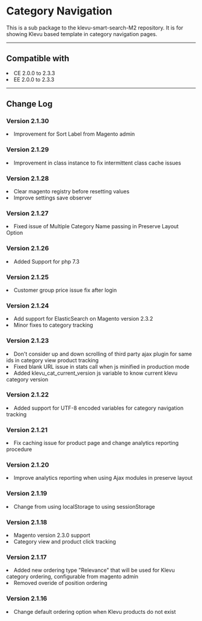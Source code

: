 # Category Navigation
This is a sub package to the klevu-smart-search-M2 repository. It is for
showing Klevu based template in category navigation pages.

<hr />
<h2>Compatible with</h2>
<li>CE 2.0.0 to 2.3.3</li>
<li>EE 2.0.0 to 2.3.3</li>

<hr />
<h2>Change Log</h2>
<h3>Version 2.1.30</h3>
<li>Improvement for Sort Label from Magento admin</li>

<h3>Version 2.1.29</h3>
<li>Improvement in class instance to fix intermittent class cache issues</li>

<h3>Version 2.1.28</h3>
<li>Clear magento registry before resetting values</li>
<li>Improve settings save observer</li>

<h3>Version 2.1.27</h3>
<li> Fixed issue of Multiple Category Name passing in Preserve Layout Option</li>

<h3>Version 2.1.26</h3>
<li>Added Support for php 7.3</li>

<h3>Version 2.1.25</h3>
<li>Customer group price issue fix after login</li>

<h3>Version 2.1.24</h3>
<li>Add support for ElasticSearch on Magento version 2.3.2</li>
<li>Minor fixes to category tracking</li>

<h3>Version 2.1.23</h3>
<li>Don't consider up and down scrolling of third party ajax plugin for same ids in category view product tracking</li>
<li>Fixed blank URL issue in stats call when js minified in production mode</li>
<li>Added klevu_cat_current_version js variable to know current klevu category version</li>

<h3>Version 2.1.22</h3>
<li>Added support for UTF-8 encoded variables for category navigation tracking</li>

<h3>Version 2.1.21</h3>
<li>Fix caching issue for product page and change analytics reporting procedure</li>

<h3>Version 2.1.20</h3>
<li>Improve analytics reporting when using Ajax modules in preserve layout</li>

<h3>Version 2.1.19</h3>
<li>Change from using localStorage to using sessionStorage</li>

<h3>Version 2.1.18</h3>
<li>Magento version 2.3.0 support</li>
<li>Category view and product click tracking</li>

<h3>Version 2.1.17</h3>
<li>Added new ordering type "Relevance" that will be used for Klevu category ordering, configurable from magento admin</li>
<li>Removed overide of position ordering</li>

<h3>Version 2.1.16</h3>
<li>Change default ordering option when Klevu products do not exist</li>